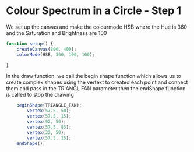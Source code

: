 # Colour Spectrum in a Circle - Step 1

We set up the canvas and make the colourmode HSB where the Hue is 360 and the Saturation and Brightness are 100

```js
function setup() {
    createCanvas(800, 400);
    colorMode(HSB, 360, 100, 100);

}
```

In the draw function, we call the begin shape function which allows us to create complex shapes using the vertext to created each point and connect them and pass in the TRIANGL FAN parameter then the endShape function is called to stop the drawing

```js
    beginShape(TRIANGLE_FAN);
        vertex(57.5, 50);
        vertex(57.5, 15);
        vertex(92, 50);
        vertex(57.5, 85);
        vertex(22, 50);
        vertex(57.5, 15);
    endShape();
```

